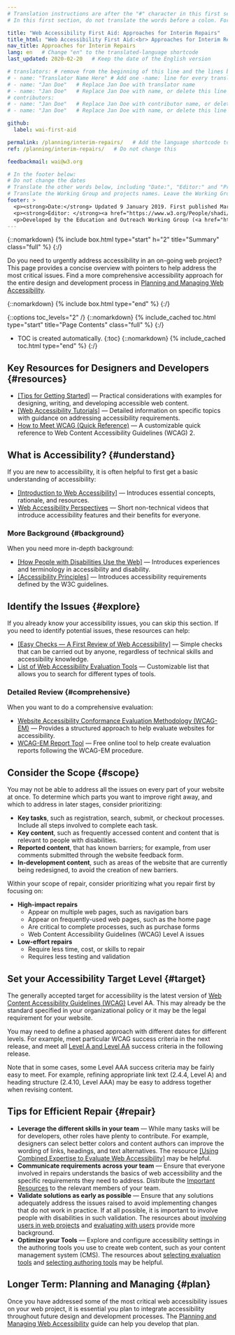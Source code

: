 ```yaml
---
# Translation instructions are after the "#" character in this first section. They are comments that do not show up in the web page. You do not need to translate the instructions after "#".
# In this first section, do not translate the words before a colon. For example, do not translate "title:". Do translate the text after "title:".

title: "Web Accessibility First Aid: Approaches for Interim Repairs"
title_html: "Web Accessibility First Aid:<br> Approaches for Interim Repairs"
nav_title: Approaches for Interim Repairs
lang: en   # Change "en" to the translated-language shortcode
last_updated: 2020-02-20   # Keep the date of the English version

# translators: # remove from the beginning of this line and the lines below: "# " (the hash sign and the space)
# - name: "Translator Name Here" # Add one -name: line for every translator
# - name: "Jan Doe"   # Replace Jan Doe with translator name
# - name: "Jan Doe"   # Replace Jan Doe with name, or delete this line if not multiple translators
# contributors:
# - name: "Jan Doe"   # Replace Jan Doe with contributor name, or delete this line if none
# - name: "Jan Doe"   # Replace Jan Doe with name, or delete this line if not multiple contributors

github:
  label: wai-first-aid

permalink: /planning/interim-repairs/   # Add the language shortcode to the end, with no slash at end, for example: /link/to/page/fr
ref: /planning/interim-repairs/   # Do not change this

feedbackmail: wai@w3.org

# In the footer below:
# Do not change the dates
# Translate the other words below, including "Date:", "Editor:" and "Previous contributors:"
# Translate the Working Group and projects names. Leave the Working Group and projects acronyms in English.
footer: >
  <p><strong>Date:</strong> Updated 9 January 2019. First published March 2006.<br>History: Previously titled "Short Term Website Accessibility Improvements" and "Improving the Accessibility of Your Website".</p>
  <p><strong>Editor: </strong><a href="https://www.w3.org/People/shadi/">Shadi Abou-Zahra</a>. Previous editors: <a href="https://www.w3.org/People/kevin">Kevin White</a> and <a href="https://www.w3.org/People/Shawn/">Shawn Lawton Henry</a>.  Previous contributors: Sharron Rush, Anna Belle Leiserson, Judy Brewer, and <a href="https://www.w3.org/groups/wg/eowg/participants/">EOWG Participants</a>.</p>
  <p>Developed by the Education and Outreach Working Group (<a href="http://www.w3.org/WAI/EO/">EOWG</a>). First developed with support from <a href="https://www.w3.org/WAI/TIES/"><abbr title="Web Accessibility Initiative: Training, Implementation, Education, Support">WAI-TIES</abbr> Project</a>, then updated with support of the <a href="https://www.w3.org/WAI/ACT/"><abbr title="Web Accessibility Initiative - Cooperation Framework for Guidance on Advanced Technologies, Evaluation Methodologies, and Research Agenda Setting to Support eAccessibility">WAI-ACT</abbr> Project</a>, and later the <a href="https://www.w3.org/WAI/DEV/"><abbr>WAI-DEV</abbr> Project</a>.</p>
---
```


{::nomarkdown}
{% include box.html type="start" h="2" title="Summary" class="full" %}
{:/}

Do you need to urgently address accessibility in an on-going web project?
This page provides a concise overview with pointers to help address the most critical issues.
Find a more comprehensive accessibility approach for the entire design and development process in [Planning and Managing Web Accessibility](/planning-and-managing/).

{::nomarkdown}
{% include box.html type="end" %}
{:/}

{::options toc_levels="2" /}
{::nomarkdown}
{% include_cached toc.html type="start" title="Page Contents" class="full" %}
{:/}
- TOC is created automatically.
{:toc}
{::nomarkdown}
{% include_cached toc.html type="end" %}
{:/}

Key Resources for Designers and Developers {#resources}
------------------------------------------

- [[Tips for Getting Started]](/tips/) — Practical considerations with examples for designing, writing, and developing accessible web content.
- [[Web Accessibility Tutorials]](/tutorials/) — Detailed information on specific topics with guidance on addressing accessibility requirements.
- [How to Meet WCAG (Quick Reference)](https://www.w3.org/WAI/WCAG22/quickref/) — A customizable quick reference to Web Content Accessibility Guidelines (WCAG) 2.

What is Accessibility? {#understand}
----------------------

If you are new to accessibility, it is often helpful to first get a basic understanding of accessibility:

- [[Introduction to Web Accessibility]](/fundamentals/accessibility-intro/) — Introduces essential concepts, rationale, and resources.
- [Web Accessibility Perspectives](/perspective-videos/) — Short non-technical videos that introduce accessibility features and their benefits for everyone.

### More Background {#background}

When you need more in-depth background:

- [[How People with Disabilities Use the Web]](/people-use-web/) — Introduces experiences and terminology in accessibility and disability.
- [[Accessibility Principles]](/fundamentals/accessibility-principles/) — Introduces accessibility requirements defined by the W3C guidelines.

Identify the Issues {#explore}
-------------------

If you already know your accessibility issues, you can skip this section. If you need to identify potential issues, these resources can help:

- [[Easy Checks — A First Review of Web Accessibility]](/test-evaluate/preliminary/) — Simple checks that can be carried out by anyone, regardless of technical skills and accessibility knowledge.
- [List of Web Accessibility Evaluation Tools](https://www.w3.org/WAI/ER/tools/) — Customizable list that allows you to search for different types of tools.

### Detailed Review {#comprehensive}

When you want to do a comprehensive evaluation:

- [Website Accessibility Conformance Evaluation Methodology (WCAG-EM)](/test-evaluate/conformance/wcag-em/) — Provides a structured approach to help evaluate websites for accessibility.
- [WCAG-EM Report Tool](https://www.w3.org/WAI/eval/report-tool/) — Free online tool to help create evaluation reports following the WCAG-EM procedure.

Consider the Scope {#scope}
------------------

You may not be able to address all the issues on every part of your website at once. To determine which parts you want to improve right away, and which to address in later stages, consider prioritizing:

- **Key tasks**, such as registration, search, submit, or checkout processes. Include all steps involved to complete each task.
- **Key content**, such as frequently accessed content and content that is relevant to people with disabilities.
- **Reported content**, that has known barriers; for example, from user comments submitted through the website feedback form.
- **In-development content**, such as areas of the website that are currently being redesigned, to avoid the creation of new barriers.

Within your scope of repair, consider prioritizing what you repair first by focusing on:

- **High-impact repairs**
  - Appear on multiple web pages, such as navigation bars
  - Appear on frequently-used web pages, such as the home page
  - Are critical to complete processes, such as purchase forms
  - Web Content Accessibility Guidelines (WCAG) Level A issues
- **Low-effort repairs**
  - Require less time, cost, or skills to repair
  - Requires less testing and validation

Set your Accessibility Target Level {#target}
-----------------------------------

The generally accepted target for accessibility is the latest version of [Web Content Accessibility Guidelines (WCAG)](/standards-guidelines/wcag/) Level AA. This may already be the standard specified in your organizational policy or it may be the legal requirement for your website.

You may need to define a phased approach with different dates for different levels. For example, meet particular WCAG success criteria in the next release, and meet all [Level A and Level AA](https://www.w3.org/WAI/WCAG22/quickref/?currentsidebar=%23col_customize&levels=aaa) success criteria in the following release.

Note that in some cases, some Level AAA success criteria may be fairly easy to meet. For example, refining appropriate link text (2.4.4, Level A) and heading structure (2.4.10, Level AAA) may be easy to address together when revising content.

Tips for Efficient Repair {#repair}
-------------------------

- **Leverage the different skills in your team** — While many tasks will be for developers, other roles have plenty to contribute. For example, designers can select better colors and content authors can improve the wording of links, headings, and text alternatives. The resource [[Using Combined Expertise to Evaluate Web Accessibility]](/test-evaluate/combined-expertise/) may be helpful.
- **Communicate requirements across your team** — Ensure that everyone involved in repairs understands the basics of web accessibility and the specific requirements they need to address. Distribute the [Important Resources](#resources) to the relevant members of your team.
- **Validate solutions as early as possible** — Ensure that any solutions adequately address the issues raised to avoid implementing changes that do not work in practice. If at all possible, it is important to involve people with disabilities in such validation. The resources about [involving users in web projects](/planning/involving-users/) and [evaluating with users](/test-evaluate/involving-users/) provide more background.
- **Optimize your Tools** — Explore and configure accessibility settings in the authoring tools you use to create web content, such as your content management system (CMS). The resources about [selecting evaluation tools](/test-evaluate/tools/selecting/) and [selecting authoring tools](https://www.w3.org/WAI/impl/software) may be helpful.

Longer Term: Planning and Managing {#plan}
----------------------------------

Once you have addressed some of the most critical web accessibility issues on your web project, it is essential you plan to integrate accessibility throughout future design and development processes. The [Planning and Managing Web Accessibility](/planning-and-managing/) guide can help you develop that plan.
